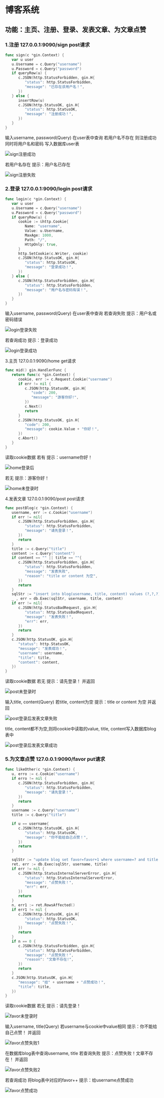 # 博客系统

## 功能：主页、注册、登录、发表文章、为文章点赞

### 1.注册 127.0.0.1:9090/sign   post请求

```go
func sign(c *gin.Context) {
   var u user
   u.Username = c.Query("username")
   u.Password = c.Query("password")
   if queryRow(u) {
      c.JSON(http.StatusForbidden, gin.H{
         "status": http.StatusForbidden,
         "message": "已存在该用户名！",
      })
   } else {
      insertRow(u)
      c.JSON(http.StatusOK, gin.H{
         "status": http.StatusOK,
         "message": "注册成功！",
      })
   }
}
```



输入username, password(Query) 在user表中查询
若用户名不存在 则注册成功 同时将用户名和密码 写入数据库user表

![sign注册成功](.\测试图\sign注册成功.png)

若用户名存在  提示：用户名已存在

![sign注册失败](.\测试图\sign注册失败.png)

### 2.登录 127.0.0.1:9090/login  post请求

```go
func login(c *gin.Context) {
   var u user
   u.Username = c.Query("username")
   u.Password = c.Query("password")
   if queryRow(u) {
      cookie := &http.Cookie{
         Name: "username",
         Value: u.Username,
         MaxAge: 1000,
         Path: "/",
         HttpOnly: true,
      }
      http.SetCookie(c.Writer, cookie)
      c.JSON(http.StatusOK, gin.H{
         "status": http.StatusOK,
         "message": "登录成功！",
      })
   } else {
      c.JSON(http.StatusForbidden, gin.H{
         "status": http.StatusForbidden,
         "message": "用户名与密码有误！",
      })
   }
}
```

输入username, password(Query) 在user表中查询
若查询失败   提示：用户名或密码错误

![login登录失败](.\测试图\login登录失败.png)

若查询成功   提示：登录成功

![login登录成功](.\测试图\login登录成功.png)



3.主页  127.0.0.1:9090/home  get请求

```go
func mid() gin.HandlerFunc {
   return func(c *gin.Context) {
      cookie, err := c.Request.Cookie("username")
      if err != nil {
         c.JSON(http.StatusOK, gin.H{
            "code": 200,
            "message": "游客你好!",
         })
         c.Next()
         return
      }
      c.JSON(http.StatusOK, gin.H{
         "code": 200,
         "message": cookie.Value + "你好！",
      })
      c.Abort()
   }
}
```

读取cookie数据
若有      提示：username你好！

![home登录后](.\测试图\home登录后.png)

若无      提示：游客你好！

![home未登录时](.\测试图\home未登录时.png)

4.发表文章 127.0.0.1:9090/post  post请求

```go
func postBlog(c *gin.Context) {
   username, err := c.Cookie("username")
   if err != nil{
      c.JSON(http.StatusForbidden, gin.H{
         "status": http.StatusForbidden,
         "message": "请先登录！",
      })
      return
   }
   title := c.Query("title")
   content := c.Query("content")
   if content == "" || title == ""{
      c.JSON(http.StatusForbidden, gin.H{
         "status": http.StatusForbidden,
         "message": "发表失败",
         "reason": "title or content 为空",
      })
      return
   }
   sqlStr := "insert into blog(username, title, content) values (?,?,?)"
   _ , err = db.Exec(sqlStr, username, title, content)
   if err != nil{
      c.JSON(http.StatusBadRequest, gin.H{
         "status": http.StatusBadRequest,
         "message": "发表失败！",
         "err": err,
      })
      return
   }
   c.JSON(http.StatusOK, gin.H{
      "status": http.StatusOK,
      "message": "发表成功！",
      "username": username,
      "title": title,
      "content": content,
   })
}
```

读取cookie数据
若无               提示：请先登录！ 并返回

![post未登录时](.\测试图\post未登录时.png)

输入title, content(Query)
若title, content为空       提示：title or content 为空 并返回

![post登录后发表文章失败](.\测试图\post登录后发表文章失败.png)

title, content都不为空,则将cookie中读取的value, title, content写入数据库blog表中 

![post登录后发表文章成功](.\测试图\post登录后发表文章成功.png)



### 5.为文章点赞 127.0.0.1:9090/favor put请求

```go
func likeOther(c *gin.Context) {
   u, erro := c.Cookie("username")
   if erro != nil {
      c.JSON(http.StatusForbidden, gin.H{
         "status": http.StatusForbidden,
         "message": "请先登录！",
      })
      return
   }
   username := c.Query("username")
   title := c.Query("title")

   if u == username{
      c.JSON(http.StatusOK, gin.H{
         "status": http.StatusOK,
         "message": "你不能给自己点赞！",
      })
      return
   }

   sqlStr := "update blog set favor=favor+1 where username=? and title = ?"
   ret, err := db.Exec(sqlStr, username, title)
   if err != nil {
      c.JSON(http.StatusInternalServerError, gin.H{
         "status": http.StatusInternalServerError,
         "message": "点赞失败！",
         "err": err,
      })
      return
   }
   n, err1 := ret.RowsAffected()
   if err1 != nil {
      c.JSON(http.StatusOK, gin.H{
         "status": http.StatusOK,
         "message": "点赞失败！",
      })
      return
   }
   if n == 0 {
      c.JSON(http.StatusForbidden, gin.H{
         "status": http.StatusForbidden,
         "message": "点赞失败！",
         "reason": "文章不存在!",
      })
      return
   }
   c.JSON(http.StatusOK, gin.H{
      "message": "给" + username + "点赞成功！",
      "title": title,
   })
}
```

读取cookie数据
若无               提示：请先登录！

![favor未登录时](.\测试图\favor未登录时.png)

输入username, title(Query)
若username与cookie中value相同   提示：你不能给自己点赞！  并返回

![favor点赞失败1](.\测试图\favor点赞失败1.png)

在数据库blog表中查询username, title
若查询失败            提示：点赞失败！文章不存在！ 并返回

![favor点赞失败2](.\测试图\favor点赞失败2.png)

若查询成功 将blog表中对应的favor++     提示：给username点赞成功

![favor点赞成功](.\测试图\favor点赞成功.png)



